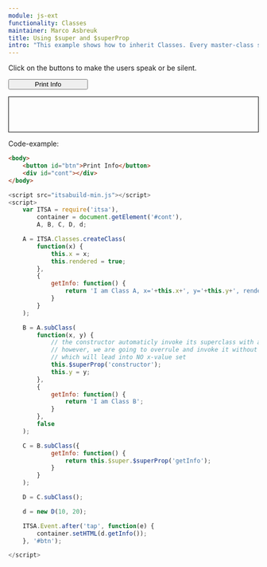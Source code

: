 ```yaml
---
module: js-ext
functionality: Classes
maintainer: Marco Asbreuk
title: Using $super and $superProp
intro: "This example shows how to inherit Classes. Every master-class should be defined using </b>ITSA.Classes.createClass()</b>. From that point out, Classes can be inherited by using <b>subClass</b> of the parent-Class."
---
```


<style type="text/css">
    #btn {
        display: block;
        min-width: 12em;
    }
    #cont {
        border: solid 1px #000;
        padding: 1em;
        min-width: 10em;
        min-height: 3em;
        display: block;
        margin-top: 1em;
    }
</style>

Click on the buttons to make the users speak or be silent.

<button id="btn" class="pure-button pure-button-bordered">Print Info</button>

<div id="cont"></div>


<p class="spaced">Code-example:</p>

```html
<body>
    <button id="btn">Print Info</button>
    <div id="cont"></div>
</body>
```

```js
<script src="itsabuild-min.js"></script>
<script>
    var ITSA = require('itsa'),
        container = document.getElement('#cont'),
        A, B, C, D, d;

    A = ITSA.Classes.createClass(
        function(x) {
            this.x = x;
            this.rendered = true;
        },
        {
            getInfo: function() {
                return 'I am Class A, x='+this.x+', y='+this.y+', rendered='+this.rendered;
            }
        }
    );

    B = A.subClass(
        function(x, y) {
            // the constructor automaticly invoke its superclass with all arguments.
            // however, we are going to overrule and invoke it without arguments
            // which will lead into NO x-value set
            this.$superProp('constructor');
            this.y = y;
        },
        {
            getInfo: function() {
                return 'I am Class B';
            }
        },
        false
    );

    C = B.subClass({
            getInfo: function() {
                return this.$super.$superProp('getInfo');
            }
        }
    );

    D = C.subClass();

    d = new D(10, 20);

    ITSA.Event.after('tap', function(e) {
        container.setHTML(d.getInfo());
    }, '#btn');

</script>
```

<script src="../../dist/itsabuild-min.js"></script>
<script>
    var ITSA = require('itsa'),
        container = document.getElement('#cont'),
        A, B, C, D, d;

    A = ITSA.Classes.createClass(
        function(x) {
            this.x = x;
            this.rendered = true;
        },
        {
            getInfo: function() {
                return 'I am Class A, x='+this.x+', y='+this.y+', rendered='+this.rendered;
            }
        }
    );

    B = A.subClass(
        function(x, y) {
            // the constructor automaticly invoke its superclass with all arguments.
            // however, we are going to overrule and invoke it without arguments
            // which will lead into NO x-value set
            this.$superProp('constructor');
            this.y = y;
        },
        {
            getInfo: function() {
                return 'I am Class B';
            }
        },
        false
    );

    C = B.subClass({
            getInfo: function() {
                return this.$super.$superProp('getInfo');
            }
        }
    );

    D = C.subClass();

    d = new D(10, 20);

    ITSA.Event.after('tap', function(e) {
        container.setHTML(d.getInfo());
    }, '#btn');

</script>